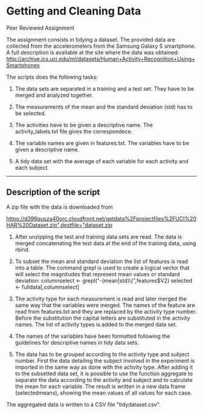 Getting and Cleaning Data 
=========================

Peer Reviewed Assignment

The assignment consists in tidying a dataset. The provided data are collected 
from the accelerometers from the Samsung Galaxy S smartphone. A full description 
is available at the site where the data was obtained:
http://archive.ics.uci.edu/ml/datasets/Human+Activity+Recognition+Using+Smartphones

The scripts does the following tasks:

1) The data sets are separated in a training and a test set. They have to be merged
and analyzed together. 

2) The measurements of the mean and the standard deviation (std) has to be selected.

3) The activities have to be given a descriptive name. The activity_labels.txt file 
gives the correspondece.

4) The variable names are given in features.txt. The variables have to be given a 
descriptive name.

5) A tidy data set with the average of each variable for each activity and each 
subject.


---------------------------
Description of the script
---------------------------

A zip file with the data is downloaded from 

https://d396qusza40orc.cloudfront.net/getdata%2Fprojectfiles%2FUCI%20HAR%20Dataset.zip",destfile="dataset.zip

1) After unzipping the test and training data sets are read. The data is merged 
concatenating the test data at the end of the training data, using rbind.

2) To subset the mean and standard deviation the list of features is read into a 
table. The command grepl is used to create a logical vector that will select the 
magnitudes that represent mean values or standard deviation:
columnselect <- grepl("-(mean|std)\\(",features$V2)
selected <- fulldata[,columnselect]

3) The activity type for each measurement is read and later merged the same way 
that the variables were merged. The names of the feature are read from features.txt 
and they are replaced by the activity type number. Before the substitution the 
capital letters are substituted in the activity names. The list of activity types 
is added to the merged data set.

4) The names of the variables have been formatted following the guidelines for 
descriptive names in tidy data sets.

5) The data has to be grouped according to the activity type and subject number. 
First the data detailing the subject involved in the experiment is imported in the 
same way as done with the activity type. After adding it to the subsetted data set, it 
is possible to use the function aggregate to separate the data according to the 
activity and subject and to calculate the mean for each variable. The result is written 
in a new data frame (selectedmeans), showing the mean values of all values for each case. 

The aggregated data is written to a CSV file "tidydataset.csv".


